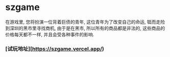 # szgame
在游戏里, 您将扮演一位背着巨债的青年, 这位青年为了改变自己的命运, 铤而走险到深圳的黑市里寻找商机, 由于是在黑市, 所以所有的商品都是非法的, 这些商品的价格每天都不一样, 并且会受各种事件的影响. 
###  [试玩地址][https://szgame.vercel.app/)

